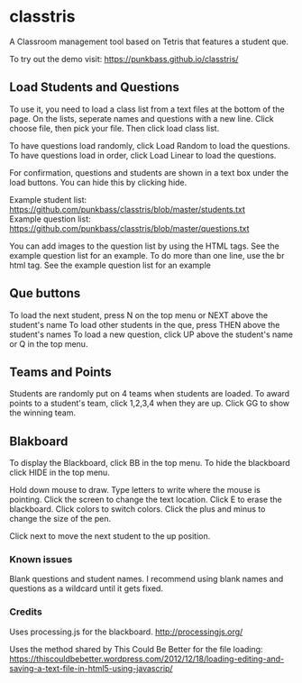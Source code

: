 # classtris
A Classroom management tool based on Tetris that features a student que.

To try out the demo visit: https://punkbass.github.io/classtris/

## Load Students and Questions

To use it, you need to load a class list from a text files at the bottom of the page. On the lists, seperate names and questions with a new line. 
Click choose file, then pick your file. Then click load class list.

To have questions load randomly, click Load Random to load the questions. To have questions load in order, click Load Linear to load the questions.

For confirmation, questions and students are shown in a text box under the load buttons. You can hide this by clicking hide.

Example student list: https://github.com/punkbass/classtris/blob/master/students.txt<br>
Example question list: https://github.com/punkbass/classtris/blob/master/questions.txt

You can add images to the question list by using the HTML tags. See the example question list for an example.
To do more than one line, use the br html tag. See the example question list for an example

## Que buttons

To load the next student, press N on the top menu or NEXT above the student's name 
To load other students in the que, press THEN above the student's names
To load a new question, click UP above the student's name or Q in the top menu.

## Teams and Points

Students are randomly put on 4 teams when students are loaded. To award points to a student's team, click 1,2,3,4 when they are up. Click GG to show the winning team.

## Blakboard
To display the Blackboard, click BB in the top menu. To hide the blackboard click HIDE in the top menu.

 Hold down mouse to draw. Type letters to write where the mouse is pointing. Click the screen to change the text location.
 Click E to erase the blackboard. Click colors to switch colors. Click the plus and minus to change the size of the pen.
 
 Click next to move the next student to the up position.
 
### Known issues
Blank questions and student names. I recommend using blank names and questions as a wildcard until it gets fixed. 

### Credits
 
Uses processing.js for the blackboard. http://processingjs.org/

Uses the method shared by This Could Be Better for the file loading: https://thiscouldbebetter.wordpress.com/2012/12/18/loading-editing-and-saving-a-text-file-in-html5-using-javascrip/
